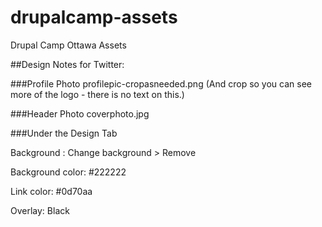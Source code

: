 drupalcamp-assets
=================

Drupal Camp Ottawa Assets

##Design Notes for Twitter:

###Profile Photo
profilepic-cropasneeded.png (And crop so you can see more of the logo - there is no text on this.)

###Header Photo
coverphoto.jpg

###Under the Design Tab 

  Background : Change background > Remove

  Background color: #222222

  Link color: #0d70aa

  Overlay: Black
